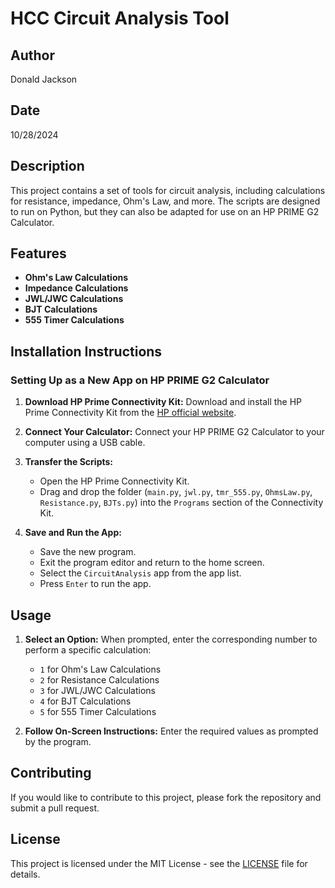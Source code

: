 # HCC Circuit Analysis Tool

## Author
Donald Jackson

## Date
10/28/2024

## Description
This project contains a set of tools for circuit analysis, including calculations for resistance, impedance, Ohm's Law, and more. The scripts are designed to run on Python, but they can also be adapted for use on an HP PRIME G2 Calculator.

## Features
- **Ohm's Law Calculations**
- **Impedance Calculations**
- **JWL/JWC Calculations**
- **BJT Calculations**
- **555 Timer Calculations**

## Installation Instructions

### Setting Up as a New App on HP PRIME G2 Calculator
1. **Download HP Prime Connectivity Kit:**
   Download and install the HP Prime Connectivity Kit from the [HP official website](https://www.hp.com/us-en/shop/pdp/hp-prime-graphing-calculator).

2. **Connect Your Calculator:**
   Connect your HP PRIME G2 Calculator to your computer using a USB cable.

3. **Transfer the Scripts:**
   - Open the HP Prime Connectivity Kit.
   - Drag and drop the folder (`main.py`, `jwl.py`, `tmr_555.py`, `OhmsLaw.py`, `Resistance.py`, `BJTs.py`) into the `Programs` section of the Connectivity Kit.

6. **Save and Run the App:**
   - Save the new program.
   - Exit the program editor and return to the home screen.
   - Select the `CircuitAnalysis` app from the app list.
   - Press `Enter` to run the app.

## Usage
1. **Select an Option:**
   When prompted, enter the corresponding number to perform a specific calculation:
   - `1` for Ohm's Law Calculations
   - `2` for Resistance Calculations
   - `3` for JWL/JWC Calculations
   - `4` for BJT Calculations
   - `5` for 555 Timer Calculations

2. **Follow On-Screen Instructions:**
   Enter the required values as prompted by the program.

## Contributing
If you would like to contribute to this project, please fork the repository and submit a pull request.

## License
This project is licensed under the MIT License - see the [LICENSE](LICENSE) file for details.
